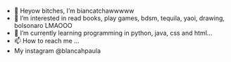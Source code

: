 - 👋 Heyow bitches, I’m biancatchawwwww
- 👀 I’m interested in read books, play games, bdsm, tequila, yaoi, drawing, bolsonaro LMAOOO
- 🌱 I’m currently learning programming in python, java, css and html...
- 📫 How to reach me ...
- My instagram @blancahpaula

<!---
biancatchawwwww/biancatchawwwww is a ✨ special ✨ repository because its `README.md` (this file) appears on your GitHub profile.
You can click the Preview link to take a look at your changes.
--->
